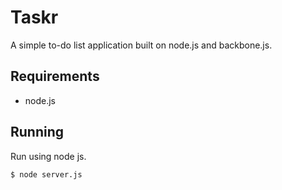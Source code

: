 Taskr
=====

A simple to-do list application built on node.js and backbone.js.

Requirements
------------

* node.js

Running
-------

Run using node js.

    $ node server.js
